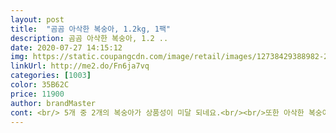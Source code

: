 ```yaml
---
layout: post 
title:  "곰곰 아삭한 복숭아, 1.2kg, 1팩" 
description: 곰곰 아삭한 복숭아, 1.2 ..
date: 2020-07-27 14:15:12 
img: https://static.coupangcdn.com/image/retail/images/12738429388982-2b6c5185-2703-49ee-9612-b8f596de2607.jpg 
linkUrl: http://me2.do/Fn6ja7vq 
categories: [1003] 
color: 35B62C 
price: 11900 
author: brandMaster 
cont: <br/> 5개 중 2개의 복숭아가 상품성이 미달 되네요.<br/><br/>또한 아삭한 복숭아인데 아삭하지도 않습니다.<br/><br/>물렁한 복숭아는 그닥 좋아하지않아서 ㅋ<br/>아삭복숭아가 쿠팡로켓은 잘 없다가 생긴거보고 주문했는데.<br/>.<br/> 실망이 큽니다.<br/> 달아야할 복숭아가 너무 셔요 ㅠㅠ니맛 내맛도 아닌데다 색깔은 순간 아오리 사과줄 알았어요... <br/>.<br/> 그리고 스크래치도 6개중 3개나 나있고, 복숭아 특성상 긁히면 색상이 누래지면서 그 부위가 썩어있기도 했어요.<br/> 음.<br/>.<br/> 정말 실망입니다 ㅠㅠ<br/>아삭이 나올때 주구장창 사먹는스탈이라 ㅋㅋ<br/>오늘 하나 먹었는데 아삭하고 맛있어요<br/> 
---
```

 